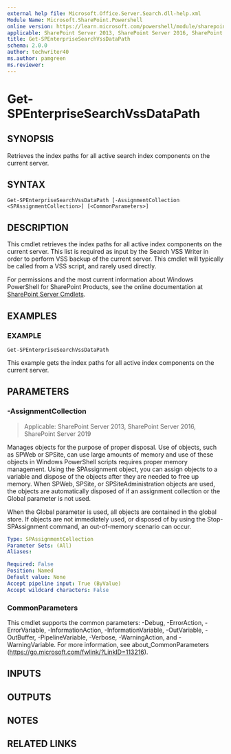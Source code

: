 ```yaml
---
external help file: Microsoft.Office.Server.Search.dll-help.xml
Module Name: Microsoft.SharePoint.Powershell
online version: https://learn.microsoft.com/powershell/module/sharepoint-server/get-spenterprisesearchvssdatapath
applicable: SharePoint Server 2013, SharePoint Server 2016, SharePoint Server 2019
title: Get-SPEnterpriseSearchVssDataPath
schema: 2.0.0
author: techwriter40
ms.author: pamgreen
ms.reviewer:
---
```


# Get-SPEnterpriseSearchVssDataPath

## SYNOPSIS
Retrieves the index paths for all active search index components on the current server.

## SYNTAX

```
Get-SPEnterpriseSearchVssDataPath [-AssignmentCollection <SPAssignmentCollection>] [<CommonParameters>]
```

## DESCRIPTION

This cmdlet retrieves the index paths for all active index components on the current server.
This list is required as input by the Search VSS Writer in order to perform VSS backup of the current server.
This cmdlet will typically be called from a VSS script, and rarely used directly.

For permissions and the most current information about Windows PowerShell for SharePoint Products, see the online documentation at [SharePoint Server Cmdlets](https://learn.microsoft.com/powershell/sharepoint/sharepoint-server/sharepoint-server-cmdlets).


## EXAMPLES

### EXAMPLE
```
Get-SPEnterpriseSearchVssDataPath
```

This example gets the index paths for all active index components on the current server.

## PARAMETERS

### -AssignmentCollection

> Applicable: SharePoint Server 2013, SharePoint Server 2016, SharePoint Server 2019

Manages objects for the purpose of proper disposal.
Use of objects, such as SPWeb or SPSite, can use large amounts of memory and use of these objects in Windows PowerShell scripts requires proper memory management.
Using the SPAssignment object, you can assign objects to a variable and dispose of the objects after they are needed to free up memory.
When SPWeb, SPSite, or SPSiteAdministration objects are used, the objects are automatically disposed of if an assignment collection or the Global parameter is not used.

When the Global parameter is used, all objects are contained in the global store.
If objects are not immediately used, or disposed of by using the Stop-SPAssignment command, an out-of-memory scenario can occur.

```yaml
Type: SPAssignmentCollection
Parameter Sets: (All)
Aliases:

Required: False
Position: Named
Default value: None
Accept pipeline input: True (ByValue)
Accept wildcard characters: False
```

### CommonParameters
This cmdlet supports the common parameters: -Debug, -ErrorAction, -ErrorVariable, -InformationAction, -InformationVariable, -OutVariable, -OutBuffer, -PipelineVariable, -Verbose, -WarningAction, and -WarningVariable. For more information, see about_CommonParameters (https://go.microsoft.com/fwlink/?LinkID=113216).

## INPUTS

## OUTPUTS

## NOTES

## RELATED LINKS
